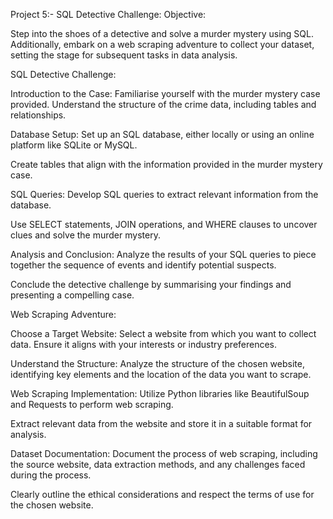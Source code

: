 Project 5:- SQL Detective Challenge:
Objective:

Step into the shoes of a detective and solve a murder mystery using SQL. Additionally, embark on a web scraping adventure to collect your dataset, setting the stage for subsequent tasks in data analysis.

SQL Detective Challenge:

Introduction to the Case:
Familiarise yourself with the murder mystery case provided. Understand the structure of the crime data, including tables and relationships.

Database Setup:
Set up an SQL database, either locally or using an online platform like SQLite or MySQL.

Create tables that align with the information provided in the murder mystery case.

SQL Queries:
Develop SQL queries to extract relevant information from the database.

Use SELECT statements, JOIN operations, and WHERE clauses to uncover clues and solve the murder mystery.

Analysis and Conclusion:
Analyze the results of your SQL queries to piece together the sequence of events and identify potential suspects.

Conclude the detective challenge by summarising your findings and presenting a compelling case.


Web Scraping Adventure:

Choose a Target Website:
Select a website from which you want to collect data. Ensure it aligns with your interests or industry preferences.



Understand the Structure:
Analyze the structure of the chosen website, identifying key elements and the location of the data you want to scrape.

Web Scraping Implementation:
Utilize Python libraries like BeautifulSoup and Requests to perform web scraping.

Extract relevant data from the website and store it in a suitable format for analysis.

Dataset Documentation:
Document the process of web scraping, including the source website, data extraction methods, and any challenges faced during the process.

Clearly outline the ethical considerations and respect the terms of use for the chosen website.
